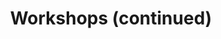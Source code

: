 ---
title: "Workshops (continued)"
time: 10:45 - 12:15
type: session
session_type: presentations
weight: 3
talks:
    "Kongesalen 2+3 (Experience reports)":
        - 53-anonym-smittesporing-innebygd-personvern-i-smittestopp-appen
        - 161-reduce-the-cognitive-load-and-speed-up-your-team
    "Kongesalen 1 (Workshop)":
        - 44-resilient-services
    "Dræggen 3 (Workshop)":
        - 101-analyser-forbruket-ditt-med-bankens-api
    "Dræggen 4 (Workshop)":
        - 83-the-grand-harbor-tour-of-machine-learning
    "Dræggen 7 (Workshop)":
        - 57-rebasing-and-presenting-your-work
    "Dræggen 8 (Workshop)":
        - 152-experience-interactive-development
    "Bugaarden (Workshop)":
        - 155-weaving-web-components-in-a-bundler-free-world
---